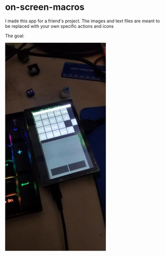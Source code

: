 # on-screen-macros
I made this app for a friend's project. The images and text files are meant to be replaced with your own specific actions and icons

The goal:

![pic](https://github.com/lilweege/on-screen-macros/blob/main/20201110_204225.jpg)
